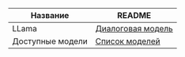 

| Название | README |
| ------ | ------ |
| LLama| [Диалоговая модель](https://github.com/ggerganov/llama.cpp) |
|Доступные модели|[Список моделей](https://www.reddit.com/r/LocalLLaMA/wiki/models/#wiki_guanaco_llama_2)|


